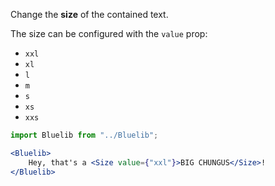 Change the **size** of the contained text.

The size can be configured with the `value` prop:
- `xxl`
- `xl`
- `l`
- `m`
- `s`
- `xs`
- `xxs`

```jsx
import Bluelib from "../Bluelib";

<Bluelib>
    Hey, that's a <Size value={"xxl"}>BIG CHUNGUS</Size>!
</Bluelib>
```
